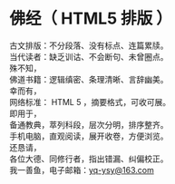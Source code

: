 佛经（ HTML5 排版 ）
======
古文排版：不分段落、没有标点、连篇累牍。  
当代读者：缺乏训诂、不会断句、未曾圈点。  
殊不知，  
佛道书籍：逻辑缜密、条理清晰、言辞幽美。  
幸而有，  
网络标准： HTML 5 ，摘要格式，可收可展。  
即用于，  
备通教典，萃列科段，层次分明，排序整齐。  
手机电脑，直观阅读，展开收卷，方便浏览。  
还恳请，  
各位大德、同修行者，指出错漏、纠偏校正。  
我一善鱼，电子邮箱：yq-ysy@163.com  
